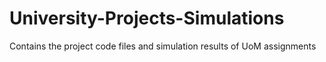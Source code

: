 # University-Projects-Simulations
Contains the project code files and simulation results of UoM assignments
